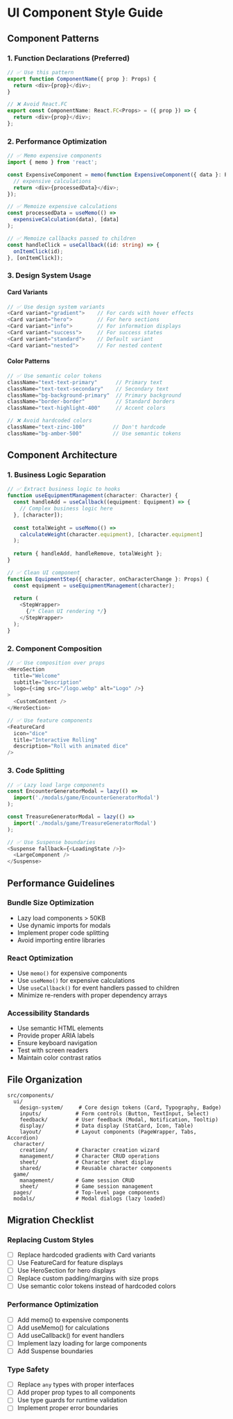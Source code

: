 # UI Component Style Guide

## Component Patterns

### 1. Function Declarations (Preferred)
```typescript
// ✅ Use this pattern
export function ComponentName({ prop }: Props) {
  return <div>{prop}</div>;
}

// ❌ Avoid React.FC
export const ComponentName: React.FC<Props> = ({ prop }) => {
  return <div>{prop}</div>;
};
```

### 2. Performance Optimization
```typescript
// ✅ Memo expensive components
import { memo } from 'react';

const ExpensiveComponent = memo(function ExpensiveComponent({ data }: Props) {
  // expensive calculations
  return <div>{processedData}</div>;
});

// ✅ Memoize expensive calculations
const processedData = useMemo(() => 
  expensiveCalculation(data), [data]
);

// ✅ Memoize callbacks passed to children
const handleClick = useCallback((id: string) => {
  onItemClick(id);
}, [onItemClick]);
```

### 3. Design System Usage

#### Card Variants
```typescript
// ✅ Use design system variants
<Card variant="gradient">    // For cards with hover effects
<Card variant="hero">        // For hero sections
<Card variant="info">        // For information displays
<Card variant="success">     // For success states
<Card variant="standard">    // Default variant
<Card variant="nested">      // For nested content
```

#### Color Patterns
```typescript
// ✅ Use semantic color tokens
className="text-text-primary"      // Primary text
className="text-text-secondary"    // Secondary text  
className="bg-background-primary"  // Primary background
className="border-border"          // Standard borders
className="text-highlight-400"     // Accent colors

// ❌ Avoid hardcoded colors
className="text-zinc-100"         // Don't hardcode
className="bg-amber-500"          // Use semantic tokens
```

## Component Architecture

### 1. Business Logic Separation
```typescript
// ✅ Extract business logic to hooks
function useEquipmentManagement(character: Character) {
  const handleAdd = useCallback((equipment: Equipment) => {
    // Complex business logic here
  }, [character]);
  
  const totalWeight = useMemo(() => 
    calculateWeight(character.equipment), [character.equipment]
  );
  
  return { handleAdd, handleRemove, totalWeight };
}

// ✅ Clean UI component
function EquipmentStep({ character, onCharacterChange }: Props) {
  const equipment = useEquipmentManagement(character);
  
  return (
    <StepWrapper>
      {/* Clean UI rendering */}
    </StepWrapper>
  );
}
```

### 2. Component Composition
```typescript
// ✅ Use composition over props
<HeroSection
  title="Welcome"
  subtitle="Description"
  logo={<img src="/logo.webp" alt="Logo" />}
>
  <CustomContent />
</HeroSection>

// ✅ Use feature components
<FeatureCard 
  icon="dice"
  title="Interactive Rolling"
  description="Roll with animated dice"
/>
```

### 3. Code Splitting
```typescript
// ✅ Lazy load large components
const EncounterGeneratorModal = lazy(() => 
  import('./modals/game/EncounterGeneratorModal')
);

const TreasureGeneratorModal = lazy(() => 
  import('./modals/game/TreasureGeneratorModal')
);

// ✅ Use Suspense boundaries
<Suspense fallback={<LoadingState />}>
  <LargeComponent />
</Suspense>
```

## Performance Guidelines

### Bundle Size Optimization
- Lazy load components > 50KB
- Use dynamic imports for modals
- Implement proper code splitting
- Avoid importing entire libraries

### React Optimization
- Use `memo()` for expensive components
- Use `useMemo()` for expensive calculations
- Use `useCallback()` for event handlers passed to children
- Minimize re-renders with proper dependency arrays

### Accessibility Standards
- Use semantic HTML elements
- Provide proper ARIA labels
- Ensure keyboard navigation
- Test with screen readers
- Maintain color contrast ratios

## File Organization

```
src/components/
  ui/
    design-system/     # Core design tokens (Card, Typography, Badge)
    inputs/           # Form controls (Button, TextInput, Select)
    feedback/         # User feedback (Modal, Notification, Tooltip)
    display/          # Data display (StatCard, Icon, Table)
    layout/           # Layout components (PageWrapper, Tabs, Accordion)
  character/
    creation/         # Character creation wizard
    management/       # Character CRUD operations
    sheet/            # Character sheet display
    shared/           # Reusable character components
  game/
    management/       # Game session CRUD
    sheet/            # Game session management
  pages/              # Top-level page components
  modals/             # Modal dialogs (lazy loaded)
```

## Migration Checklist

### Replacing Custom Styles
- [ ] Replace hardcoded gradients with Card variants
- [ ] Use FeatureCard for feature displays  
- [ ] Use HeroSection for hero displays
- [ ] Replace custom padding/margins with size props
- [ ] Use semantic color tokens instead of hardcoded colors

### Performance Optimization
- [ ] Add memo() to expensive components
- [ ] Add useMemo() for calculations
- [ ] Add useCallback() for event handlers
- [ ] Implement lazy loading for large components
- [ ] Add Suspense boundaries

### Type Safety
- [ ] Replace `any` types with proper interfaces
- [ ] Add proper prop types to all components
- [ ] Use type guards for runtime validation
- [ ] Implement proper error boundaries